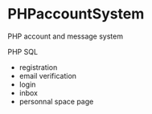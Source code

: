 # PHPaccountSystem
PHP account and message system

PHP SQL

- registration
- email verification
- login
- inbox
- personnal space page
